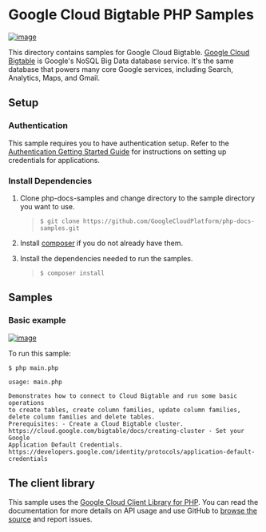 Google Cloud Bigtable PHP Samples
=================================

[![image](https://gstatic.com/cloudssh/images/open-btn.png)](https://console.cloud.google.com/cloudshell/open?git_repo=https://github.com/GoogleCloudPlatform/php-docs-samples&page=editor&open_in_editor=bigtable/api/helloworld/main.php,bigtable/api/helloworld/README.md)

This directory contains samples for Google Cloud Bigtable. [Google Cloud
Bigtable](https://cloud.google.com/bigtable/docs) is Google's NoSQL Big
Data database service. It's the same database that powers many core
Google services, including Search, Analytics, Maps, and Gmail.

Setup
-----

### Authentication

This sample requires you to have authentication setup. Refer to the
[Authentication Getting Started
Guide](https://cloud.google.com/docs/authentication/getting-started) for
instructions on setting up credentials for applications.

### Install Dependencies

1.  Clone php-docs-samples and change directory to the sample directory
    you want to use.

    > ``` {.sourceCode .bash}
    > $ git clone https://github.com/GoogleCloudPlatform/php-docs-samples.git
    > ```

2.  Install [composer](https://getcomposer.org/) if you do not already
    have them.
3.  Install the dependencies needed to run the samples.

    > ``` {.sourceCode .bash}
    > $ composer install
    > ```

Samples
-------

### Basic example

[![image](https://gstatic.com/cloudssh/images/open-btn.png)](https://console.cloud.google.com/cloudshell/open?git_repo=https://github.com/GoogleCloudPlatform/php-docs-samples&page=editor&open_in_editor=bigtable/api/tableadmin/main.php,bigtable/api/tableadmin/README.md)

To run this sample:

``` {.sourceCode .bash}
$ php main.php

usage: main.php

Demonstrates how to connect to Cloud Bigtable and run some basic operations
to create tables, create column families, update column families, delete column families and delete tables.
Prerequisites: - Create a Cloud Bigtable cluster.
https://cloud.google.com/bigtable/docs/creating-cluster - Set your Google
Application Default Credentials.
https://developers.google.com/identity/protocols/application-default-
credentials
```

The client library
------------------

This sample uses the [Google Cloud Client Library for
PHP](https://googleapis.github.io/google-cloud-php/). You can read the
documentation for more details on API usage and use GitHub to [browse
the source](https://github.com/googleapis/google-cloud-php) and
report issues.
